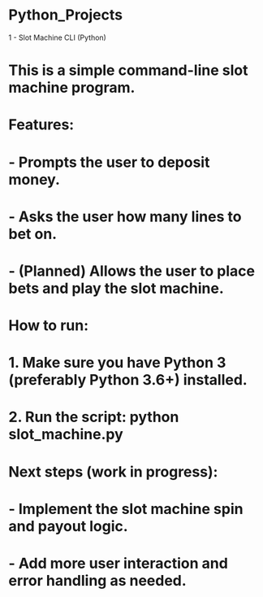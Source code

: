 # Python_Projects
1 - Slot Machine CLI (Python)
#
# This is a simple command-line slot machine program.
#
# Features:
# - Prompts the user to deposit money.
# - Asks the user how many lines to bet on.
# - (Planned) Allows the user to place bets and play the slot machine.
#
# How to run:
# 1. Make sure you have Python 3 (preferably Python 3.6+) installed.
# 2. Run the script: python slot_machine.py
#
# Next steps (work in progress):
# - Implement the slot machine spin and payout logic.
# - Add more user interaction and error handling as needed.
